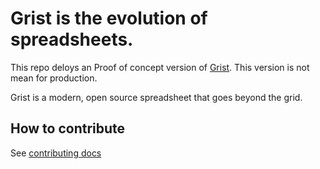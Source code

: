 # Grist is the evolution of spreadsheets.

This repo deloys an Proof of concept version of [Grist](https://github.com/gristlabs/grist-core/tree/main). This version is not mean for production.

Grist is a modern, open source spreadsheet that goes beyond the grid.

## How to contribute

See [contributing docs](CONTRIBUTING.md)
